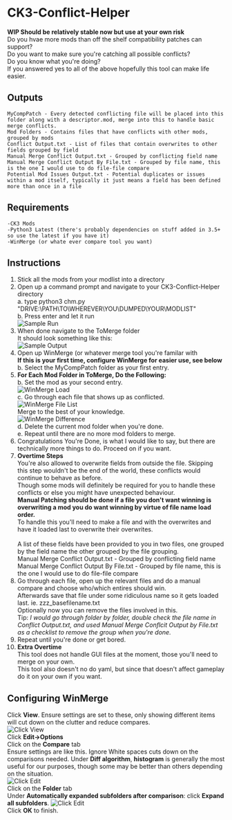 # CK3-Conflict-Helper
<b>WIP Should be relatively stable now but use at your own risk</b><br>
Do you hvae more mods than off the shelf compatibility patches can support?<br>
Do you want to make sure you're catching all possible conflicts?<br>
Do you know what you're doing?<br>
If you answered yes to all of the above hopefully this tool can make life easier.<br>
## Outputs
    MyCompPatch - Every detected conflicting file will be placed into this folder along with a descriptor.mod, merge into this to handle basic merge conflicts.
    Mod Folders - Contains files that have conflicts with other mods, grouped by mods
    Conflict Output.txt - List of files that contain overwrites to other fields grouped by field
    Manual Merge Conflict Output.txt - Grouped by conflicting field name
    Manual Merge Conflict Output By File.txt - Grouped by file name, this is the one I would use to do file-file compare
    Potential Mod Issues Output.txt - Potential duplicates or issues within a mod itself, typically it just means a field has been defined more than once in a file
## Requirements
    -CK3 Mods
    -Python3 Latest (there's probably dependencies on stuff added in 3.5+ so use the latest if you have it)
    -WinMerge (or whate ever compare tool you want)

## Instructions
1. Stick all the mods from your modlist into a directory<br>
2. Open up a command prompt and navigate to your CK3-Conflict-Helper directory<br>
    a. type python3 chm.py "DRIVE:\PATH\TO\WHEREVER\YOU\DUMPED\YOUR\MODLIST"<br>
    b. Press enter and let it run<br>
    ![Sample Run](https://github.com/sintri/CK3-Conflict-Helper/blob/main/HelpFiles/cmd1.PNG)<br>
3. When done navigate to the ToMerge folder<br>
    It should look something like this:<br>
    ![Sample Output](https://github.com/sintri/CK3-Conflict-Helper/blob/main/HelpFiles/output.PNG)<br>
4. Open up WinMerge (or whatever merge tool you're familar with<br>
    <b>If this is your first time, configure WinMerge for easier use, see below</b><br>
    b. Select the MyCompPatch folder as your first entry.<br>
6. <b>For Each Mod Folder in ToMerge, Do the Following:</b><br>
    b. Set the mod as your second entry.<br>
       ![WinMerge Load](https://github.com/sintri/CK3-Conflict-Helper/blob/main/HelpFiles/winmerge1.PNG)<br>
    c. Go through each file that shows up as conflicted.<br>
       ![WinMerge File List](https://github.com/sintri/CK3-Conflict-Helper/blob/main/HelpFiles/winmerge2.PNG)<br>
       Merge to the best of your knowledge.<br>
       ![WinMerge Difference](https://github.com/sintri/CK3-Conflict-Helper/blob/main/HelpFiles/winmerge3.PNG)<br>
    d. Delete the current mod folder when you're done.<br>
    e. Repeat until there are no more mod folders to merge.<br>
7. Congratulations You're Done, is what I would like to say, but there are technically more things to do. Proceed on if you want.<br>
8. <b>Overtime Steps</b><br>
    You're also allowed to overwrite fields from outside the file.  Skipping this step wouldn't be the end of the world, these conflicts would continue to behave as before.<br>
    Though some mods will definitely be required for you to handle these conflicts or else you might have unexpected behaviour.<br>
    <b>Manual Patching should be done if a file you don't want winning is overwriting a mod you do want winning by virtue of file name load order.</b><br>
    To handle this you'll need to make a file and with the overwrites and have it loaded last to overwrite their overwrites.<br><br>
    A list of these fields have been provided to you in two files, one grouped by the field name the other grouped by the file grouping.<br>
    Manual Merge Conflict Output.txt - Grouped by conflicting field name<br>
    Manual Merge Conflict Output By File.txt - Grouped by file name, this is the one I would use to do file-file compare<br>
9. Go through each file, open up the relevant files and do a manual compare and choose who/which entires should win.<br>
    Afterwards save that file under some ridiculous name so it gets loaded last. ie. zzz_basefilename.txt<br>
    Optionally now you can remove the files involved in this.<br>
    Tip: <i>I would go through folder by folder, double check the file name in Conflict Output.txt, and used Manual Merge Conflcit Output by File.txt as a checklist to remove the group when you're done.</i><br>
10. Repeat until you're done or get bored.<br>
11. <b>Extra Overtime</b><br>
    This tool does not handle GUI files at the moment, those you'll need to merge on your own.<br>
    This tool also doesn't no do yaml, but since that doesn't affect gameplay do it on your own if you want.


## Configuring WinMerge
Click <b>View</b>. Ensure settings are set to these, only showing different items will cut down on the clutter and reduce compares.<br>
![Click View](https://github.com/sintri/CK3-Conflict-Helper/blob/main/HelpFiles/winmergec0.PNG)<br>
Click <b>Edit->Options</b><br>
Click on the <b>Compare</b> tab<br>
Ensure settings are like this. Ignore White spaces cuts down on the comparisons needed. Under <b>Diff algorithm</b>, <b>histogram</b> is generally the most useful for our purposes, though some may be better than others depending on the situation.<br>
![Click Edit](https://github.com/sintri/CK3-Conflict-Helper/blob/main/HelpFiles/winmergec1.PNG)<br>
Click on the <b>Folder</b> tab<br>
Under <b>Automatically expanded subfolders after comparison</b>: click <b>Expand all subfolders</b>.
![Click Edit](https://github.com/sintri/CK3-Conflict-Helper/blob/main/HelpFiles/winmergec2.PNG)<br>
Click <b>OK</b> to finish.
